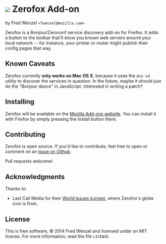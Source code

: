 # ![](https://raw.githubusercontent.com/fwenzel/zerofox/master/globe.png) Zerofox Add-on
by Fred Wenzel ``<fwenzel@mozilla.com>``

Zerofox is a Bonjour/Zeroconf service discovery add-on for Firefox. It adds a button to the toolbar that'll show you known web servers around your local network -- for instance, your printer or router might publish their config pages that way.

## Known Caveats
Zerofox currently **only works on Mac OS X**, because it uses the ``dns-sd`` utility to discover the services in question. In the future, maybe it should just do the "Bonjour dance" in JavaScript. Interested in writing a patch?

## Installing
Zerofox will be available on the [Mozilla Add-ons website](#). You can install it with Firefox by simply pressing the Install button there.

## Contributing
Zerofox is open source. If you'd like to contribute, feel free to open or comment on an [Issue on Github](https://github.com/fwenzel/zerofox/issues).

Pull requests welcome!

## Acknowledgments
Thanks to:

* Last Call Media for their [World Issues Iconset](https://www.iconfinder.com/iconsets/world-issues), where Zerofox's globe icon is from.

## License
This is free software, &copy; 2014 Fred Wenzel and licensed under an MIT license. For more information, read the file ``LICENSE``.
